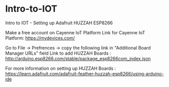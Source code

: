 # Intro-to-IOT
Intro to IOT - Setting up Adafruit HUZZAH ESP8266 


Make a free account on Cayenne IoT Platform
Link for Cayenne IoT Platform: https://mydevices.com/


Go to File -> Prefrences -> copy the following link in "Additional Board Manager URLs" field
Link to add HUZZAH Boards : http://arduino.esp8266.com/stable/package_esp8266com_index.json


For more information on setting up HUZZAH Boards : https://learn.adafruit.com/adafruit-feather-huzzah-esp8266/using-arduino-ide
